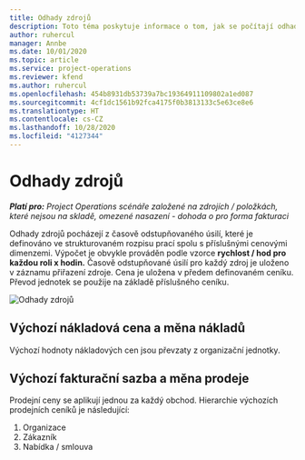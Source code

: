 ```yaml
---
title: Odhady zdrojů
description: Toto téma poskytuje informace o tom, jak se počítají odhady zdrojů v aplikaci Project Operations.
author: ruhercul
manager: Annbe
ms.date: 10/01/2020
ms.topic: article
ms.service: project-operations
ms.reviewer: kfend
ms.author: ruhercul
ms.openlocfilehash: 454b8931db53739a7bc19364911109802a1ed087
ms.sourcegitcommit: 4cf1dc1561b92fca4175f0b3813133c5e63ce8e6
ms.translationtype: HT
ms.contentlocale: cs-CZ
ms.lasthandoff: 10/28/2020
ms.locfileid: "4127344"
---
```

# <a name="resource-estimates"></a>Odhady zdrojů

_**Platí pro:** Project Operations scénáře založené na zdrojích / položkách, které nejsou na skladě, omezené nasazení - dohoda o pro forma fakturaci_

Odhady zdrojů pocházejí z časově odstupňovaného úsilí, které je definováno ve strukturovaném rozpisu prací spolu s příslušnými cenovými dimenzemi. Výpočet je obvykle prováděn podle vzorce **rychlost / hod pro každou roli x hodin.** Časově odstupňované úsilí pro každý zdroj je uloženo v záznamu přiřazení zdroje. Cena je uložena v předem definovaném ceníku. Převod jednotek se použije na základě příslušného ceníku.

![Odhady zdrojů](./media/navigation12.png)

## <a name="default-cost-price-and-cost-currency"></a>Výchozí nákladová cena a měna nákladů

Výchozí hodnoty nákladových cen jsou převzaty z organizační jednotky.

## <a name="default-bill-rate-and-sales-currency"></a>Výchozí fakturační sazba a měna prodeje

Prodejní ceny se aplikují jednou za každý obchod. Hierarchie výchozích prodejních ceníků je následující:

1. Organizace
2. Zákazník
3. Nabídka / smlouva
